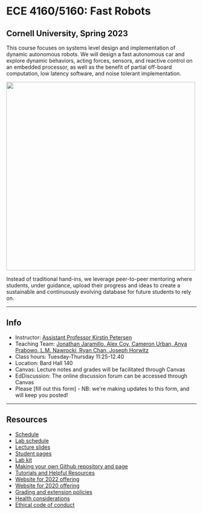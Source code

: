 # ECE 4160/5160: Fast Robots

## Cornell University, Spring 2023

This course focuses on systems level design and implementation of dynamic autonomous robots. We will design a fast autonomous car and explore dynamic behaviors, acting forces, sensors, and reactive control on an embedded processor, as well as the benefit of partial off-board computation, low latency software, and noise tolerant implementation.
  
  <img src="Figs/Main_page.png" width="500">
  
Instead of traditional hand-ins, we leverage peer-to-peer mentoring where students, under guidance, upload their progress and ideas to create a sustainable and continuously evolving database for future students to rely on.

---

## Info
* Instructor: [Assistant Professor Kirstin Petersen](https://cei.ece.cornell.edu/members/kirstin-h-petersen/)
* Teaching Team: [Jonathan Jaramillo, Alex Coy, Cameron Urban, Anya Prabowo, L.M. Nawrocki, Ryan Chan, Joseph Horwitz](./TeachingTeam/readme.md)
* Class hours: Tuesday-Thursday 11:25-12.40
* Location: Bard Hall 140
* Canvas: Lecture notes and grades will be facilitated through Canvas
* EdDiscussion: The online discussion forum can be accessed through Canvas
* Please [fill out this form] - NB: we're making updates to this form, and will keep you posted!

---

## Resources

* [Schedule](./Schedule.md)
* [Lab schedule](https://calendar.google.com/calendar/u/0?cid=czZjdnNmdTR0cm5vaGJzZ3I5ZGcwN21pOXNAZ3JvdXAuY2FsZW5kYXIuZ29vZ2xlLmNvbQ)
* [Lecture slides](./lectures/readme.md)
* [Student pages](./StudentPages.md)
* [Lab kit](./BOM.md)
* [Making your own Github repository and page](./tutorials/webpage_help.md)
* [Tutorials and Helpful Resources](./tutorials/Readme.md)
* [Website for 2022 offering](https://cei-lab.github.io/ECE4960-2022/)
* [Website for 2020 offering](https://cei-lab.github.io/ECE4960-2020/)
* [Grading and extension policies](./Grading.md)
* [Health considerations](./Health.md)
* [Ethical code of conduct](./CoC.md)
